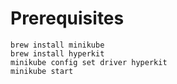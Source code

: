# Prerequisites

    brew install minikube
    brew install hyperkit
    minikube config set driver hyperkit
    minikube start

